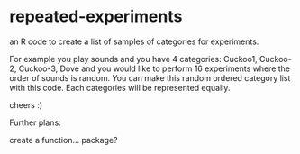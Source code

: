 # repeated-experiments

an R code to create a list of samples of categories for experiments.

For example you play sounds and you have 4 categories: Cuckoo1, Cuckoo-2, Cuckoo-3, Dove
and you would like to perform 16 experiments where the order of sounds is random.
You can make this random ordered category list with this code. 
Each categories will be represented equally.

cheers :)


Further plans:

create a function... package?
